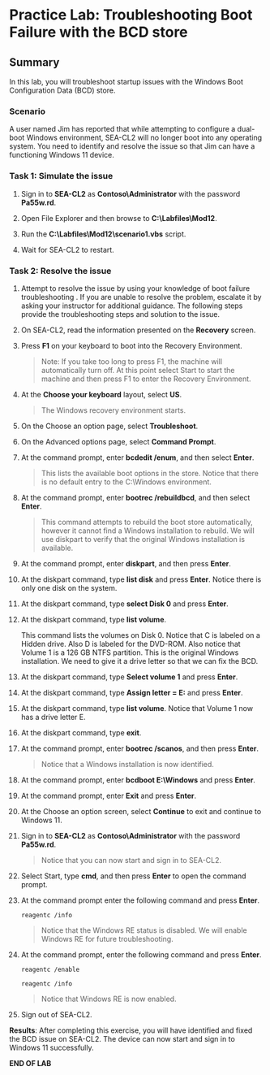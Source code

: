 # Practice Lab: Troubleshooting Boot Failure with the BCD store

## Summary

In this lab, you will troubleshoot startup issues with the Windows Boot Configuration Data (BCD) store.

### Scenario

A user named Jim has reported that while attempting to configure a dual-boot Windows environment, SEA-CL2 will no longer boot into any operating system. You need to identify and resolve the issue so that Jim can have a functioning Windows 11 device.

### Task 1: Simulate the issue

1. Sign in to **SEA-CL2** as **Contoso\\Administrator** with the password **Pa55w.rd**.

2. Open File Explorer and then browse to **C:\\Labfiles\\Mod12**.

3. Run the **C:\\Labfiles\\Mod12\\scenario1.vbs** script.

4. Wait for SEA-CL2 to restart.

### Task 2: Resolve the issue

1. Attempt to resolve the issue by using your knowledge of boot failure troubleshooting . If you are unable to resolve the problem, escalate it by asking your instructor for additional guidance. The following steps provide the troubleshooting steps and solution to the issue.

2. On SEA-CL2, read the information presented on the **Recovery** screen.

3. Press **F1** on your keyboard to boot into the Recovery Environment.

   > Note: If you take too long to press F1, the machine will automatically turn off. At this point select Start to start the machine and then press F1 to enter the Recovery Environment.

4. At the **Choose your keyboard** layout, select **US**.

   > The Windows recovery environment starts.

5. On the Choose an option page, select **Troubleshoot**.

6. On the Advanced options page, select **Command Prompt**. 

7. At the command prompt, enter **bcdedit /enum**, and then select **Enter**. 

   > This lists the available boot options in the store. Notice that there is no default entry to the C:\Windows environment.

8. At the command prompt, enter **bootrec /rebuildbcd**, and then select **Enter**. 

   > This command attempts to rebuild the boot store automatically, however it cannot find a Windows installation to rebuild. We will use diskpart to verify that the original Windows installation is available.

9. At the command prompt, enter **diskpart**, and then press **Enter**.

10. At the diskpart command, type **list disk** and press **Enter**. Notice there is only one disk on the system.

11. At the diskpart command, type **select Disk 0** and press **Enter**.

12. At the diskpart command, type **list volume**.

    This command lists the volumes on Disk 0. Notice that C is labeled on a Hidden drive. Also D is labeled for the DVD-ROM. Also notice that Volume 1 is a 126 GB NTFS partition. This is the original Windows installation. We need to give it a drive letter so that we can fix the BCD.

13. At the diskpart command, type **Select volume 1** and press **Enter**.

14. At the diskpart command, type **Assign letter = E:** and press **Enter**.

15. At the diskpart command, type **list volume**. Notice that Volume 1 now has a drive letter E.

16. At the diskpart command, type **exit**.

17. At the command prompt, enter **bootrec /scanos**, and then press **Enter**. 

    > Notice that a Windows installation is now identified.

18. At the command prompt, enter **bcdboot E:\Windows** and press **Enter**.

19. At the command prompt, enter **Exit** and press **Enter**.

20. At the Choose an option screen, select **Continue** to exit and continue to Windows 11.

21. Sign in to **SEA-CL2** as **Contoso\\Administrator** with the password **Pa55w.rd**.

    > Notice that you can now start and sign in to SEA-CL2. 

22. Select Start, type **cmd**, and then press **Enter** to open the command prompt.

23. At the command prompt enter the following command and press **Enter**.

    ```
    reagentc /info
    ```

    > Notice that the Windows RE status is disabled. We will enable Windows RE for future troubleshooting.

24. At the command prompt, enter the following command and press **Enter**.

    ```
    reagentc /enable
    
    reagentc /info
    ```

    > Notice that Windows RE is now enabled.

25. Sign out of SEA-CL2.

**Results**: After completing this exercise, you will have identified and fixed the BCD issue on SEA-CL2. The device can now start and sign in to Windows 11 successfully.

**END OF LAB**
